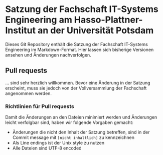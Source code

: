# Satzung der Fachschaft IT-Systems Engineering am Hasso-Plattner-Institut an der Universität Potsdam

Dieses Git Repository enthält die Satzung der Fachschaft IT-Systems Engineering im Markdown-Format. Hier lassen sich bisherige Versionen ansehen und Änderungen nachverfolgen.


## Pull requests

... sind sehr herzlich willkommen. Bevor eine Änderung in der Satzung erscheint, muss sie jedoch von der Vollversammlung der Fachschaft angenommen werden.


### Richtlinien für Pull requests

Damit die Änderungen an den Dateien minimiert werden und Änderungen leicht verfolgbar sind, haben wir folgende Vorgaben gemacht:

* Änderungen die nicht den Inhalt der Satzung betreffen, sind in der Commit message mit `[nicht inhaltlich]` zu kennzeichnen
* Als Line endings ist der Unix style zu nutzen
* Alle Dateien sind UTF-8 encoded